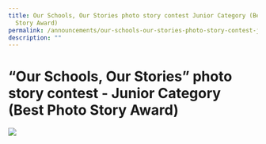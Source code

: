 ```yaml
---
title: Our Schools, Our Stories photo story contest Junior Category (Best Photo
  Story Award)
permalink: /announcements/our-schools-our-stories-photo-story-contest-junior-category-best-photo-story-award/
description: ""
---
```

# “Our Schools, Our Stories” photo story contest - Junior Category (Best Photo Story Award)

![](/images/Announcements/MJC_website.jpg)